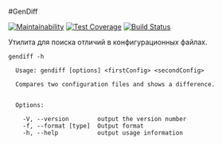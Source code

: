 #GenDiff

[![Maintainability](https://api.codeclimate.com/v1/badges/9ff537ee0155b359f7bb/maintainability)](https://codeclimate.com/github/mrixs/project-lvl2-s129/maintainability)
[![Test Coverage](https://api.codeclimate.com/v1/badges/9ff537ee0155b359f7bb/test_coverage)](https://codeclimate.com/github/mrixs/project-lvl2-s129/test_coverage)
[![Build Status](https://travis-ci.org/mrixs/project-lvl2-s129.svg?branch=master)](https://travis-ci.org/mrixs/project-lvl2-s129)

Утилита для поиска отличий в конфигурационных файлах.

```
gendiff -h

  Usage: gendiff [options] <firstConfig> <secondConfig>

  Compares two configuration files and shows a difference.


  Options:

    -V, --version        output the version number
    -f, --format [type]  Output format
    -h, --help           output usage information
```
